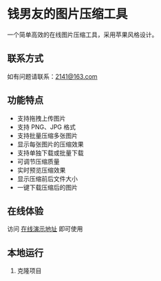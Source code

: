 # 钱男友的图片压缩工具

一个简单高效的在线图片压缩工具，采用苹果风格设计。

## 联系方式

如有问题请联系：2141@163.com

## 功能特点

- 支持拖拽上传图片
- 支持 PNG、JPG 格式
- 支持批量压缩多张图片
- 显示每张图片的压缩效果
- 支持单独下载或批量下载
- 可调节压缩质量
- 实时预览压缩效果
- 显示压缩前后文件大小
- 一键下载压缩后的图片

## 在线体验

访问 [在线演示地址]() 即可使用

## 本地运行

1. 克隆项目